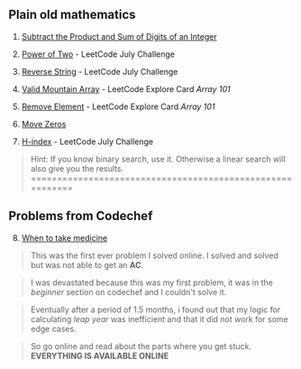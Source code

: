 ## Plain old mathematics

1. [Subtract the Product and Sum of Digits of an Integer](https://leetcode.com/problems/subtract-the-product-and-sum-of-digits-of-an-integer/)

2. [Power of Two](https://leetcode.com/problems/power-of-two/) - LeetCode July Challenge

3. [Reverse String](https://leetcode.com/problems/reverse-string/) - LeetCode July Challenge

4. [Valid Mountain Array](https://leetcode.com/problems/valid-mountain-array/) - LeetCode Explore Card *Array 101*

5. [Remove Element](https://leetcode.com/problems/remove-element/) - LeetCode Explore Card *Array 101*

6. [Move Zeros](https://leetcode.com/problems/move-zeroes/)

7. [H-index](https://leetcode.com/problems/h-index-ii/) - LeetCode July Challenge
> Hint:
> If you know binary search, use it.
> Otherwise a linear search will also give you the results.
==========================================================

## Problems from Codechef

8. [When to take medicine](https://www.codechef.com/problems/MEDIC)

> This was the first ever problem I solved online. I solved and solved but was not able to get an **AC**.  

> I was devastated because this was my first problem, it was in the *beginner* section on codechef and I couldn't solve it.  

> Eventually after a period of 1.5 months, i found out that my logic for calculating *leap year* was inefficient and that it did not work for some edge cases.

> So go online and read about the parts where you get stuck.  
> **EVERYTHING IS AVAILABLE ONLINE**